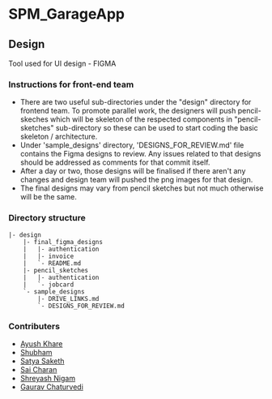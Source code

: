 # SPM_GarageApp

## Design 
Tool used for UI design - FIGMA

### Instructions for front-end team 

* There are two useful sub-directories under the "design" directory for frontend team. To promote parallel work, the designers will push pencil-skeches which will be skeleton of the respected components in "pencil-sketches" sub-directory so these can be used to start coding the basic skeleton / architecture. 
* Under 'sample_designs' directory, 'DESIGNS_FOR_REVIEW.md' file contains the Figma designs to review. Any issues related to that designs should be addressed as comments for that commit itself.
* After a day or two, those designs will be finalised if there aren't any changes and design team will pushed the png images for that design. 
* The final designs may vary from pencil sketches but not much otherwise will be the same.

### Directory structure 
```
|- design
    |- final_figma_designs
    |   |- authentication
    |   |- invoice
    |   `- README.md   
    |- pencil_sketches
    |   |- authentication
    |   `- jobcard
    `- sample_designs
        |- DRIVE_LINKS.md
        `- DESIGNS_FOR_REVIEW.md
```

### Contributers 
* [Ayush Khare](https://github.com/111ayushkhare)
* [Shubham](https://github.com/shubham0105jha)
* [Satya Saketh](https://github.com/gsatyasaketh)
* [Sai Charan](https://github.com/Saicharan128)
* [Shreyash Nigam](https://github.com/ShreyashNigam11)
* [Gaurav Chaturvedi](https://github.com/gauravv46)